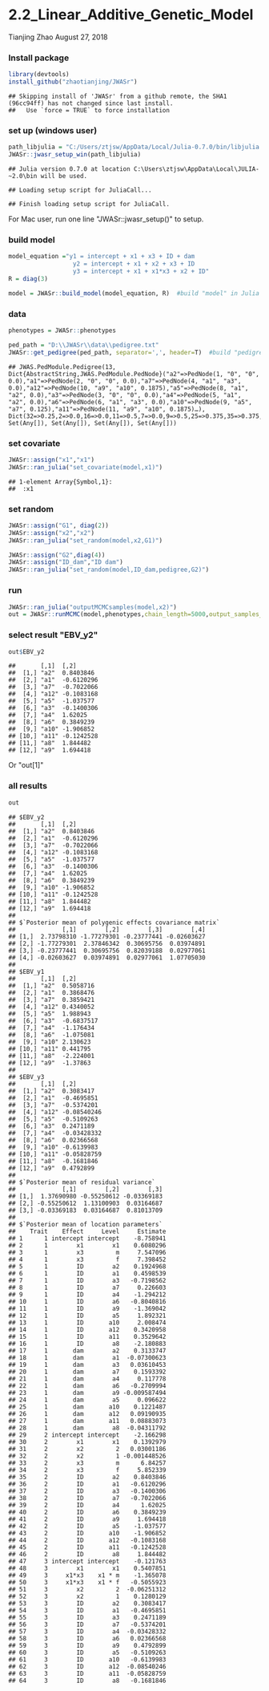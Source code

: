 2.2\_Linear\_Additive\_Genetic\_Model
================
Tianjing Zhao
August 27, 2018

### Install package

``` r
library(devtools)
install_github("zhaotianjing/JWASr")
```

    ## Skipping install of 'JWASr' from a github remote, the SHA1 (96cc94ff) has not changed since last install.
    ##   Use `force = TRUE` to force installation

### set up (windows user)

``` r
path_libjulia = "C:/Users/ztjsw/AppData/Local/Julia-0.7.0/bin/libjulia.dll"
JWASr::jwasr_setup_win(path_libjulia)
```

    ## Julia version 0.7.0 at location C:\Users\ztjsw\AppData\Local\JULIA-~2.0\bin will be used.

    ## Loading setup script for JuliaCall...

    ## Finish loading setup script for JuliaCall.

For Mac user, run one line "JWASr::jwasr\_setup()" to setup.

### build model

``` r
model_equation ="y1 = intercept + x1 + x3 + ID + dam
                  y2 = intercept + x1 + x2 + x3 + ID
                  y3 = intercept + x1 + x1*x3 + x2 + ID"
R = diag(3)

model = JWASr::build_model(model_equation, R)  #build "model" in Julia
```

### data

``` r
phenotypes = JWASr::phenotypes

ped_path = "D:\\JWASr\\data\\pedigree.txt"
JWASr::get_pedigree(ped_path, separator=',', header=T)  #build "pedigree" in Julia
```

    ## JWAS.PedModule.Pedigree(13, Dict{AbstractString,JWAS.PedModule.PedNode}("a2"=>PedNode(1, "0", "0", 0.0),"a1"=>PedNode(2, "0", "0", 0.0),"a7"=>PedNode(4, "a1", "a3", 0.0),"a12"=>PedNode(10, "a9", "a10", 0.1875),"a5"=>PedNode(8, "a1", "a2", 0.0),"a3"=>PedNode(3, "0", "0", 0.0),"a4"=>PedNode(5, "a1", "a2", 0.0),"a6"=>PedNode(6, "a1", "a3", 0.0),"a10"=>PedNode(9, "a5", "a7", 0.125),"a11"=>PedNode(11, "a9", "a10", 0.1875)…), Dict(32=>0.25,2=>0.0,16=>0.0,11=>0.5,7=>0.0,9=>0.5,25=>0.375,35=>0.375,43=>0.375,19=>0.5…), Set(Any[]), Set(Any[]), Set(Any[]), Set(Any[]))

### set covariate

``` r
JWASr::assign("x1","x1")
JWASr::ran_julia("set_covariate(model,x1)")
```

    ## 1-element Array{Symbol,1}:
    ##  :x1

### set random

``` r
JWASr::assign("G1", diag(2))
JWASr::assign("x2","x2")
JWASr::ran_julia("set_random(model,x2,G1)")
```

``` r
JWASr::assign("G2",diag(4))
JWASr::assign("ID_dam","ID dam")
JWASr::ran_julia("set_random(model,ID_dam,pedigree,G2)")
```

### run

``` r
JWASr::ran_julia("outputMCMCsamples(model,x2)")
out = JWASr::runMCMC(model,phenotypes,chain_length=5000,output_samples_frequency=100, outputEBV = 1)   #outputEBV  = 1: true; 0: false
```

### select result "EBV\_y2"

``` r
out$EBV_y2
```

    ##       [,1]  [,2]      
    ##  [1,] "a2"  0.8403846 
    ##  [2,] "a1"  -0.6120296
    ##  [3,] "a7"  -0.7022066
    ##  [4,] "a12" -0.1083168
    ##  [5,] "a5"  -1.037577 
    ##  [6,] "a3"  -0.1400306
    ##  [7,] "a4"  1.62025   
    ##  [8,] "a6"  0.3849239 
    ##  [9,] "a10" -1.906852 
    ## [10,] "a11" -0.1242528
    ## [11,] "a8"  1.844482  
    ## [12,] "a9"  1.694418

Or "out\[1\]"

### all results

``` r
out
```

    ## $EBV_y2
    ##       [,1]  [,2]      
    ##  [1,] "a2"  0.8403846 
    ##  [2,] "a1"  -0.6120296
    ##  [3,] "a7"  -0.7022066
    ##  [4,] "a12" -0.1083168
    ##  [5,] "a5"  -1.037577 
    ##  [6,] "a3"  -0.1400306
    ##  [7,] "a4"  1.62025   
    ##  [8,] "a6"  0.3849239 
    ##  [9,] "a10" -1.906852 
    ## [10,] "a11" -0.1242528
    ## [11,] "a8"  1.844482  
    ## [12,] "a9"  1.694418  
    ## 
    ## $`Posterior mean of polygenic effects covariance matrix`
    ##             [,1]        [,2]        [,3]        [,4]
    ## [1,]  2.73798310 -1.77279301 -0.23777441 -0.02603627
    ## [2,] -1.77279301  2.37846342  0.30695756  0.03974891
    ## [3,] -0.23777441  0.30695756  0.82039188  0.02977061
    ## [4,] -0.02603627  0.03974891  0.02977061  1.07705030
    ## 
    ## $EBV_y1
    ##       [,1]  [,2]      
    ##  [1,] "a2"  0.5058716 
    ##  [2,] "a1"  0.3868476 
    ##  [3,] "a7"  0.3859421 
    ##  [4,] "a12" 0.4340052 
    ##  [5,] "a5"  1.988943  
    ##  [6,] "a3"  -0.6837517
    ##  [7,] "a4"  -1.176434 
    ##  [8,] "a6"  -1.075081 
    ##  [9,] "a10" 2.130623  
    ## [10,] "a11" 0.441795  
    ## [11,] "a8"  -2.224001 
    ## [12,] "a9"  -1.37863  
    ## 
    ## $EBV_y3
    ##       [,1]  [,2]       
    ##  [1,] "a2"  0.3083417  
    ##  [2,] "a1"  -0.4695851 
    ##  [3,] "a7"  -0.5374201 
    ##  [4,] "a12" -0.08540246
    ##  [5,] "a5"  -0.5109263 
    ##  [6,] "a3"  0.2471189  
    ##  [7,] "a4"  -0.03428332
    ##  [8,] "a6"  0.02366568 
    ##  [9,] "a10" -0.6139983 
    ## [10,] "a11" -0.05828759
    ## [11,] "a8"  -0.1681846 
    ## [12,] "a9"  0.4792899  
    ## 
    ## $`Posterior mean of residual variance`
    ##             [,1]        [,2]        [,3]
    ## [1,]  1.37690980 -0.55250612 -0.03369183
    ## [2,] -0.55250612  1.13100903  0.03164687
    ## [3,] -0.03369183  0.03164687  0.81013709
    ## 
    ## $`Posterior mean of location parameters`
    ##    Trait    Effect     Level     Estimate
    ## 1      1 intercept intercept    -8.758941
    ## 2      1        x1        x1    0.6080296
    ## 3      1        x3         m     7.547096
    ## 4      1        x3         f     7.398452
    ## 5      1        ID        a2    0.1924968
    ## 6      1        ID        a1    0.4598539
    ## 7      1        ID        a3   -0.7198562
    ## 8      1        ID        a7     0.226603
    ## 9      1        ID        a4    -1.294212
    ## 10     1        ID        a6   -0.8040816
    ## 11     1        ID        a9    -1.369042
    ## 12     1        ID        a5     1.892321
    ## 13     1        ID       a10     2.008474
    ## 14     1        ID       a12    0.3420958
    ## 15     1        ID       a11    0.3529642
    ## 16     1        ID        a8    -2.180883
    ## 17     1       dam        a2    0.3133747
    ## 18     1       dam        a1  -0.07300623
    ## 19     1       dam        a3   0.03610453
    ## 20     1       dam        a7    0.1593392
    ## 21     1       dam        a4     0.117778
    ## 22     1       dam        a6   -0.2709994
    ## 23     1       dam        a9 -0.009587494
    ## 24     1       dam        a5     0.096622
    ## 25     1       dam       a10    0.1221487
    ## 26     1       dam       a12   0.09190935
    ## 27     1       dam       a11   0.08883073
    ## 28     1       dam        a8  -0.04311792
    ## 29     2 intercept intercept    -2.166298
    ## 30     2        x1        x1    0.1392979
    ## 31     2        x2         2   0.03001186
    ## 32     2        x2         1 -0.001448526
    ## 33     2        x3         m      6.84257
    ## 34     2        x3         f     5.852339
    ## 35     2        ID        a2    0.8403846
    ## 36     2        ID        a1   -0.6120296
    ## 37     2        ID        a3   -0.1400306
    ## 38     2        ID        a7   -0.7022066
    ## 39     2        ID        a4      1.62025
    ## 40     2        ID        a6    0.3849239
    ## 41     2        ID        a9     1.694418
    ## 42     2        ID        a5    -1.037577
    ## 43     2        ID       a10    -1.906852
    ## 44     2        ID       a12   -0.1083168
    ## 45     2        ID       a11   -0.1242528
    ## 46     2        ID        a8     1.844482
    ## 47     3 intercept intercept    -0.121763
    ## 48     3        x1        x1    0.5407851
    ## 49     3     x1*x3    x1 * m    -1.365078
    ## 50     3     x1*x3    x1 * f   -0.5055923
    ## 51     3        x2         2  -0.06251312
    ## 52     3        x2         1    0.1280129
    ## 53     3        ID        a2    0.3083417
    ## 54     3        ID        a1   -0.4695851
    ## 55     3        ID        a3    0.2471189
    ## 56     3        ID        a7   -0.5374201
    ## 57     3        ID        a4  -0.03428332
    ## 58     3        ID        a6   0.02366568
    ## 59     3        ID        a9    0.4792899
    ## 60     3        ID        a5   -0.5109263
    ## 61     3        ID       a10   -0.6139983
    ## 62     3        ID       a12  -0.08540246
    ## 63     3        ID       a11  -0.05828759
    ## 64     3        ID        a8   -0.1681846
